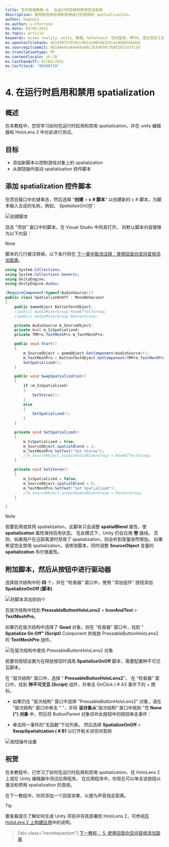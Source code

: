 ```yaml
---
title: 空间音频教程-4。 在运行时启用和禁用空间音频
description: 使用按钮来启用和禁用运行时音频的 spatialization。
author: kegodin
ms.author: v-hferrone
ms.date: 02/05/2021
ms.topic: article
keywords: mixed reality，unity，教程，hololens2，空间音频，MRTK，混合现实工具包，UWP，Windows 10，HRTF，head 相关传输函数，回音，Microsoft Spatializer
ms.openlocfilehash: 26143975707b2cd6141803a6335cec89db5bbd26
ms.sourcegitcommit: 68140e9ce84e69a99c2b3d970c7b8f2927a7fc93
ms.translationtype: MT
ms.contentlocale: zh-CN
ms.lasthandoff: 02/05/2021
ms.locfileid: "99590729"
---
```

# <a name="4-enabling-and-disabling-spatialization-at-run-time"></a>4. 在运行时启用和禁用 spatialization

## <a name="overview"></a>概述

在本教程中，您将学习如何在运行时启用和禁用 spatialization，并在 unity 编辑器和 HoloLens 2 中对此进行测试。

## <a name="objectives"></a>目标

* 添加新脚本以控制游戏对象上的 spatialization
* 从按钮操作驱动 spatialization 控件脚本

## <a name="add-spatialization-control-script"></a>添加 spatialization 控件脚本

 在项目窗口中右键单击，然后选择 "**创建**  >  **c # 脚本**" 以创建新的 c # 脚本，为脚本输入合适的名称，例如， _SpatializeOnOff_：

![创建脚本](images/spatial-audio/spatial-audio-04-section1-step1-1.png)

双击 "项目" 窗口中的脚本，在 Visual Studio 中将其打开。 将默认脚本内容替换为以下内容：

> [!NOTE]
> 脚本的几行被注释掉。以下各行将在 [下一章中取消注释：使用回音向空间音频添加距离](unity-spatial-audio-ch5.md)。

```c#
using System.Collections;
using System.Collections.Generic;
using UnityEngine;
using UnityEngine.Audio;

[RequireComponent(typeof(AudioSource))]
public class SpatializeOnOff : MonoBehaviour
{
    public GameObject ButtonTextObject;
    //public AudioMixerGroup RoomEffectGroup;
    //public AudioMixerGroup MasterGroup;

    private AudioSource m_SourceObject;
    private bool m_IsSpatialized;
    private TMPro.TextMeshPro m_TextMeshPro;

    public void Start()
    {
        m_SourceObject = gameObject.GetComponent<AudioSource>();
        m_TextMeshPro = ButtonTextObject.GetComponent<TMPro.TextMeshPro>();
        SetSpatialized();
    }

    public void SwapSpatialization()
    {
        if (m_IsSpatialized)
        {
            SetStereo();
        }
        else
        {
            SetSpatialized();
        }
    }

    private void SetSpatialized()
    {
        m_IsSpatialized = true;
        m_SourceObject.spatialBlend = 1;
        m_TextMeshPro.SetText("Set Stereo");
        //m_SourceObject.outputAudioMixerGroup = RoomEffectGroup;
    }

    private void SetStereo()
    {
        m_IsSpatialized = false;
        m_SourceObject.spatialBlend = 0;
        m_TextMeshPro.SetText("Set Spatialized");
        //m_SourceObject.outputAudioMixerGroup = MasterGroup;
    }

}
```

> [!NOTE]
> 若要启用或禁用 spatialization，此脚本只会调整 **spatialBlend** 属性，使 **spatialization** 属性保持启用状态。 在此模式下，Unity 仍会应用 **卷** 曲线。 否则，如果用户在远距离源时禁用了 spatialization，则会听到音量突然增加。
> 如果希望完全禁用 spatialization，请修改脚本，同时调整 **SourceObject** 变量的 **spatialization** 布尔值属性。

## <a name="attach-your-script-and-drive-it-from-the-button"></a>附加脚本，然后从按钮中进行驱动器

选择层次结构中的 **四** 个，并在 "检查器" 窗口中，使用 "添加组件" 按钮添加 **SpatializeOnOff (脚本)**

![将脚本添加到四个](images/spatial-audio/spatial-audio-04-section2-step1-1.png)

在层次结构中找到 **PressableButtonHoloLens2**  >  **IconAndText**  >  **TextMeshPro**。

如果仍在层次结构中选择了 **Quad** 对象，则在 "检查器" 窗口中，找到 " **Spatialize On Off" (Script)** Component 并拖放 PressableButtonHoloLens2 的 **TextMeshPro** 组件。

![在层次结构中查找 PressableButtonHoloLens2 对象](images/spatial-audio/spatial-audio-04-section2-step1-2.png)

若要将按钮设置为在释放按钮时调用 **SpatializeOnOff** 脚本，需要配置种不可交互脚本。

在 "层次结构" 窗口中，选择 " **PressableButtonHoloLens2**"。 在 "检查器" 窗口中，找到 **种不可交互 (Script)** 组件，并单击 OnClick ( # A3 事件下的 + 图标。

* 如果仍在 "层次结构" 窗口中选择 "PressableButtonHoloLens2" 对象，请在 "层次结构" 窗口中单击 "  "，并将 **该对象从**"层次结构" 窗口中拖到 "空 **None (") 对象** 中，然后将 ButtonParent 对象侦听此按钮中的按钮单击事件：

* 单击同一事件的“无函数”下拉列表。 然后选择 **SpatializeOnOff**  >  **SwapSpatialization ( # B1** 以打开和关闭空间音频

![按钮操作设置](images/spatial-audio/spatial-audio-04-section2-step1-3.png)

## <a name="congratulations"></a>祝贺

在本教程中，已学习了如何在运行时启用和禁用 spatialization、在 HoloLens 2 上或在 Unity 编辑器中测试应用程序。 在应用程序中，你现在可以单击该按钮以激活和停用 spatialization 的音频。

在下一教程中，你将添加一个回音效果，以便为声音指定距离。

> [!TIP]
> 要查看提示了解如何生成 Unity 项目并将其部署到 HoloLens 2，可参阅[在 HoloLens 2 上构建应用](mr-learning-base-02.md#building-your-application-to-your-hololens-2)中的说明。

> [!div class="nextstepaction"]
> [下一教程： 5. 使用回音向空间音频添加距离](unity-spatial-audio-ch5.md)
